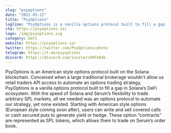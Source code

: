 ```yaml
---
slug: "psyoptions"
date: "2021-03-22"
title: "PsyOptions"
logline: "PsyOptions is a vanilla options protocol built to fill a gap in Solana’s DeFi ecosystem."
cta: https://psyoptions.io/
logo: /img/psyoptions.svg
category: DeFi
website: https://psyoptions.io/
twitter: https://twitter.com/PsyOptions/photo
telegram: https://t.me/psyoptions
discord: https://discord.com/invite/cVHFVA4b
---
```

PsyOptions is an American style options protocol built on the Solana blockchain. Conceived when a large traditional brokerage wouldn’t allow us retail traders API access to automate an options trading strategy, PsyOptions is a vanilla options protocol built to fill a gap in Solana’s DeFi ecosystem. With the speed of Solana and Serum’s flexibility to trade arbitrary SPL markets, all we needed was an options protocol to automate our strategy, yet none existed. Starting with American style options (European style coming soon after), users can write and sell covered calls or cash secured puts to generate yield or hedge. These option “contracts” are represented as SPL tokens, which allows them to trade on Serum’s order book.

